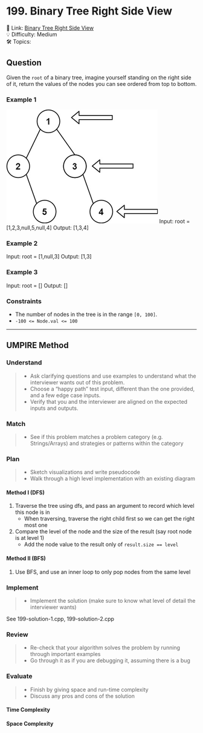 # 199. Binary Tree Right Side View

🔗 Link: [Binary Tree Right Side View](https://leetcode.com/problems/binary-tree-right-side-view/description/)<br>
💡 Difficulty: Medium<br>
🛠️ Topics: <br>

## Question

Given the `root` of a binary tree, imagine yourself standing on the right side of it, return the values of the nodes you can see ordered from top to bottom.

### Example 1

![](./example.png)
Input: root = [1,2,3,null,5,null,4]
Output: [1,3,4]

### Example 2

Input: root = [1,null,3]
Output: [1,3]

### Example 3

Input: root = []
Output: []

### Constraints

* The number of nodes in the tree is in the range `[0, 100]`.
* `-100 <= Node.val <= 100`

---

## UMPIRE Method

### Understand

> - Ask clarifying questions and use examples to understand what the interviewer wants out of this problem.
> - Choose a “happy path” test input, different than the one provided, and a few edge case inputs. 
> - Verify that you and the interviewer are aligned on the expected inputs and outputs.

### Match
> - See if this problem matches a problem category (e.g. Strings/Arrays) and strategies or patterns within the category

### Plan
> - Sketch visualizations and write pseudocode
> - Walk through a high level implementation with an existing diagram

#### Method I (DFS)

1. Traverse the tree using dfs, and pass an argument to record which level this node is in
    * When traversing, traverse the right child first so we can get the right most one
2. Compare the level of the node and the size of the result (say root node is at level 1)
    * Add the node value to the result only of `result.size == level`

#### Method II (BFS)

1. Use BFS, and use an inner loop to only pop nodes from the same level

### Implement
> - Implement the solution (make sure to know what level of detail the interviewer wants)

See 199-solution-1.cpp, 199-solution-2.cpp

### Review
> - Re-check that your algorithm solves the problem by running through important examples
> - Go through it as if you are debugging it, assuming there is a bug

### Evaluate
> - Finish by giving space and run-time complexity
> - Discuss any pros and cons of the solution

#### Time Complexity

#### Space Complexity